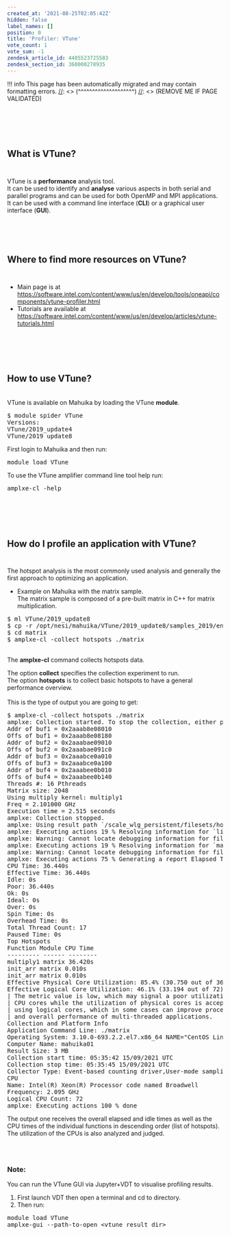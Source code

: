 ```yaml
---
created_at: '2021-08-25T02:05:42Z'
hidden: false
label_names: []
position: 0
title: 'Profiler: VTune'
vote_count: 1
vote_sum: -1
zendesk_article_id: 4405523725583
zendesk_section_id: 360000278935
---
```



[//]: <> (REMOVE ME IF PAGE VALIDATED)
[//]: <> (vvvvvvvvvvvvvvvvvvvv)
!!! info
    This page has been automatically migrated and may contain formatting errors.
[//]: <> (^^^^^^^^^^^^^^^^^^^^)
[//]: <> (REMOVE ME IF PAGE VALIDATED)
<h2> </h2>
<h2>
<br>What is VTune?<br><br>
</h2>
<p>VTune is a <strong>performance</strong> analysis tool.<br>It can be used to identify and <strong>analyse</strong> various aspects in both serial and parallel programs and can be used for both OpenMP and MPI applications.<br>It can be used with a command line interface (<strong>CLI</strong>) or a graphical user interface (<strong>GUI</strong>).<br><br><br></p>
<p> </p>
<h2>Where to find more resources on VTune?<br><br>
</h2>
<ul>
<li>Main page is at <a href="https://software.intel.com/content/www/us/en/develop/tools/oneapi/components/vtune-profiler.html#gs.bjani9">https://software.intel.com/content/www/us/en/develop/tools/oneapi/components/vtune-profiler.html</a>
</li>
<li>Tutorials are available at <a href="https://software.intel.com/content/www/us/en/develop/articles/vtune-tutorials.html">https://software.intel.com/content/www/us/en/develop/articles/vtune-tutorials.html</a>
</li>
</ul>
<h2> </h2>
<h2>
<br>How to use VTune?</h2>
<p><br>VTune is available on Mahuika by loading the VTune <strong>module</strong>.</p>
<pre>$ module spider VTune<br>Versions:<br>VTune/2019_update4<br>VTune/2019_update8</pre>
<p>First login to Mahuika and then run:</p>
<pre>module load VTune</pre>
<p>To use the VTune amplifier command line tool help run:</p>
<pre>amplxe-cl -help</pre>
<h2> </h2>
<h2>
<br>How do I profile an application with VTune?<br><br>
</h2>
<p>The hotspot analysis is the most commonly used analysis and generally the first approach to optimizing an application.</p>
<ul>
<li>Example on Mahuika with the matrix sample.<br>The matrix sample is composed of a pre-built matrix in C++ for matrix multiplication.</li>
</ul>
<pre>$ ml VTune/2019_update8<br>$ cp -r /opt/nesi/mahuika/VTune/2019_update8/samples_2019/en/vtune_amplifier/C++/matrix .<br>$ cd matrix<br>$ amplxe-cl -collect hotspots ./matrix<span></span></pre>
<p><br>The <strong>amplxe-cl</strong> command collects hotspots data.</p>
<p>The option <strong>collect</strong> specifies the collection experiment to run.<br>The option <strong>hotspots</strong> is to collect basic hotspots to have a general performance overview.<br><br>This is the type of output you are going to get:</p>
<pre>$ amplxe-cl -collect hotspots ./matrix<br>amplxe: Collection started. To stop the collection, either press CTRL-C or enter from another console window: amplxe-cl -r /scale_wlg_persistent/filesets/home/asav179/o/matrix/r000hs -command stop.<br>Addr of buf1 = 0x2aaab8e08010<br>Offs of buf1 = 0x2aaab8e08180<br>Addr of buf2 = 0x2aaabae09010<br>Offs of buf2 = 0x2aaabae091c0<br>Addr of buf3 = 0x2aaabce0a010<br>Offs of buf3 = 0x2aaabce0a100<br>Addr of buf4 = 0x2aaabee0b010<br>Offs of buf4 = 0x2aaabee0b140<br>Threads #: 16 Pthreads<br>Matrix size: 2048<br>Using multiply kernel: multiply1<br>Freq = 2.101000 GHz<br>Execution time = 2.515 seconds<br>amplxe: Collection stopped.<br>amplxe: Using result path `/scale_wlg_persistent/filesets/home/asav179/o/matrix/r000hs'<br>amplxe: Executing actions 19 % Resolving information for `libpthread.so.0'<br>amplxe: Warning: Cannot locate debugging information for file `/lib64/libpthread.so.0'.<br>amplxe: Executing actions 19 % Resolving information for `matrix'<br>amplxe: Warning: Cannot locate debugging information for file `/lib64/libc.so.6'.<br>amplxe: Executing actions 75 % Generating a report Elapsed Time: 2.552s<br>CPU Time: 36.440s<br>Effective Time: 36.440s<br>Idle: 0s<br>Poor: 36.440s<br>Ok: 0s<br>Ideal: 0s<br>Over: 0s<br>Spin Time: 0s<br>Overhead Time: 0s<br>Total Thread Count: 17<br>Paused Time: 0s<br>Top Hotspots<br>Function Module CPU Time<br>--------- ------ --------<br>multiply1 matrix 36.420s<br>init_arr matrix 0.010s<br>init_arr matrix 0.010s<br>Effective Physical Core Utilization: 85.4% (30.750 out of 36)<br>Effective Logical Core Utilization: 46.1% (33.194 out of 72)<br>| The metric value is low, which may signal a poor utilization of logical<br>| CPU cores while the utilization of physical cores is acceptable. Consider<br>| using logical cores, which in some cases can improve processor throughput<br>| and overall performance of multi-threaded applications.<br>Collection and Platform Info<br>Application Command Line: ./matrix<br>Operating System: 3.10.0-693.2.2.el7.x86_64 NAME="CentOS Linux" VERSION="7 (Core)" ID="centos" ID_LIKE="rhel fedora" VERSION_ID="7" PRETTY_NAME="CentOS Linux 7 (Core)" ANSI_COLOR="0;31" CPE_NAME="cpe:/o:centos:centos:7" HOME_URL="https://www.centos.org/" BUG_REPORT_URL="https://bugs.centos.org/" CENTOS_MANTISBT_PROJECT="CentOS-7" CENTOS_MANTISBT_PROJECT_VERSION="7" REDHAT_SUPPORT_PRODUCT="centos" REDHAT_SUPPORT_PRODUCT_VERSION="7"<br>Computer Name: mahuika01<br>Result Size: 3 MB<br>Collection start time: 05:35:42 15/09/2021 UTC<br>Collection stop time: 05:35:45 15/09/2021 UTC<br>Collector Type: Event-based counting driver,User-mode sampling and tracing<br>CPU<br>Name: Intel(R) Xeon(R) Processor code named Broadwell<br>Frequency: 2.095 GHz<br>Logical CPU Count: 72<br>amplxe: Executing actions 100 % done</pre>
<p>The output one receives the overall elapsed and idle times as well as the CPU times of the individual functions in descending order (list of hotspots).<br>The utilization of the CPUs is also analyzed and judged.</p>
<h3> </h3>
<h3><span class="wysiwyg-underline">Note:</span></h3>
<p><span>You can run the VTune GUI via Jupyter+VDT to visualise profiling results.</span></p>
<ol>
<li><span>First launch VDT then open a terminal and cd to directory.</span></li>
<li><span>Then run:</span></li>
</ol>
<pre><span>module load VTune<br>amplxe-gui --path-to-open &lt;vtune_result_dir&gt;</span></pre>
<p> </p>